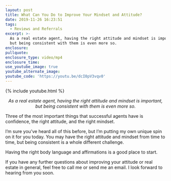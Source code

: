 ```yaml
---
layout: post
title: What Can You Do to Improve Your Mindset and Attitude?
date: 2019-11-26 16:23:51
tags:
  - Reviews and Referrals
excerpt: >-
  As a real estate agent, having the right attitude and mindset is important,
  but being consistent with them is even more so.
enclosure:
pullquote:
enclosure_type: video/mp4
enclosure_time:
use_youtube_image: true
youtube_alternate_image:
youtube_code: 'https://youtu.be/dcI0pV3vqv0'
---
```


{% include youtube.html %}

<p style="text-align: center;"><em>As a real estate agent, having the right attitude and mindset is important, but being consistent with them is even more so.</em></p>

Three of the most important things that successful agents have is confidence, the right attitude, and the right mindset.

I’m sure you’ve heard all of this before, but I’m putting my own unique spin on it for you today. You may have the right attitude and mindset from time to time, but being consistent is a whole different challenge.

Having the right body language and affirmations is a good place to start.

If you have any further questions about improving your attitude or real estate in general, feel free to call me or send me an email. I look forward to hearing from you soon.
